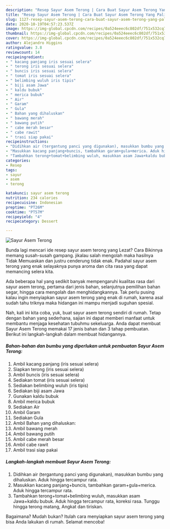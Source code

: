 ```yaml
---
description: "Resep Sayur Asem Terong | Cara Buat Sayur Asem Terong Yang Paling Enak"
title: "Resep Sayur Asem Terong | Cara Buat Sayur Asem Terong Yang Paling Enak"
slug: 1127-resep-sayur-asem-terong-cara-buat-sayur-asem-terong-yang-paling-enak
date: 2020-10-19T04:57:23.537Z
image: https://img-global.cpcdn.com/recipes/0a524eeec6c802df/751x532cq70/sayur-asem-terong-foto-resep-utama.jpg
thumbnail: https://img-global.cpcdn.com/recipes/0a524eeec6c802df/751x532cq70/sayur-asem-terong-foto-resep-utama.jpg
cover: https://img-global.cpcdn.com/recipes/0a524eeec6c802df/751x532cq70/sayur-asem-terong-foto-resep-utama.jpg
author: Alejandro Higgins
ratingvalue: 3.8
reviewcount: 14
recipeingredient:
- " kacang panjang iris sesuai selera"
- " terong iris sesuai selera"
- " buncis iris sesuai selera"
- " tomat iris sesuai selera"
- " belimbing wuluh iris tipis"
- " biji asam Jawa"
- " kaldu bubuk"
- " merica bubuk"
- " Air"
- " Garam"
- " Gula"
- " Bahan yang dihaluskan"
- " bawang merah"
- " bawang putih"
- " cabe merah besar"
- " cabe rawit"
- " trasi siap pakai"
recipeinstructions:
- "Didihkan air (tergantung panci yang digunakan), masukkan bumbu yang dihaluskan. Aduk hingga tercampur rata."
- "Masukkan kacang panjang+buncis, tambahkan garam+gula+merica. Aduk hingga tercampur rata."
- "Tambahkan terong+tomat+belimbing wuluh, masukkan asam Jawa+kaldu bubuk. Aduk hingga tercampur rata, koreksi rasa. Tunggu hingga terong matang, Angkat dan tiriskan."
categories:
- Resep
tags:
- sayur
- asem
- terong

katakunci: sayur asem terong 
nutrition: 234 calories
recipecuisine: Indonesian
preptime: "PT26M"
cooktime: "PT57M"
recipeyield: "4"
recipecategory: Dessert

---
```



![Sayur Asem Terong](https://img-global.cpcdn.com/recipes/0a524eeec6c802df/751x532cq70/sayur-asem-terong-foto-resep-utama.jpg)

Bunda lagi mencari ide resep sayur asem terong yang Lezat? Cara Bikinnya memang susah-susah gampang. jikalau salah mengolah maka hasilnya Tidak Memuaskan dan justru cenderung tidak enak. Padahal sayur asem terong yang enak selayaknya punya aroma dan cita rasa yang dapat memancing selera kita.

Ada beberapa hal yang sedikit banyak mempengaruhi kualitas rasa dari sayur asem terong, pertama dari jenis bahan, selanjutnya pemilihan bahan segar, hingga cara mengolah dan menghidangkannya. Tak perlu pusing kalau ingin menyiapkan sayur asem terong yang enak di rumah, karena asal sudah tahu triknya maka hidangan ini mampu menjadi suguhan spesial.




Nah, kali ini kita coba, yuk, buat sayur asem terong sendiri di rumah. Tetap dengan bahan yang sederhana, sajian ini dapat memberi manfaat untuk membantu menjaga kesehatan tubuhmu sekeluarga. Anda dapat membuat Sayur Asem Terong memakai 17 jenis bahan dan 3 tahap pembuatan. Berikut ini langkah-langkah dalam membuat hidangannya.

<!--inarticleads1-->

##### Bahan-bahan dan bumbu yang diperlukan untuk pembuatan Sayur Asem Terong:

1. Ambil  kacang panjang (iris sesuai selera)
1. Siapkan  terong (iris sesuai selera)
1. Ambil  buncis (iris sesuai selera)
1. Sediakan  tomat (iris sesuai selera)
1. Sediakan  belimbing wuluh (iris tipis)
1. Sediakan  biji asam Jawa
1. Gunakan  kaldu bubuk
1. Ambil  merica bubuk
1. Sediakan  Air
1. Ambil  Garam
1. Sediakan  Gula
1. Ambil  Bahan yang dihaluskan:
1. Ambil  bawang merah
1. Ambil  bawang putih
1. Ambil  cabe merah besar
1. Ambil  cabe rawit
1. Ambil  trasi siap pakai




<!--inarticleads2-->

##### Langkah-langkah membuat Sayur Asem Terong:

1. Didihkan air (tergantung panci yang digunakan), masukkan bumbu yang dihaluskan. Aduk hingga tercampur rata.
1. Masukkan kacang panjang+buncis, tambahkan garam+gula+merica. Aduk hingga tercampur rata.
1. Tambahkan terong+tomat+belimbing wuluh, masukkan asam Jawa+kaldu bubuk. Aduk hingga tercampur rata, koreksi rasa. Tunggu hingga terong matang, Angkat dan tiriskan.




Bagaimana? Mudah bukan? Itulah cara menyiapkan sayur asem terong yang bisa Anda lakukan di rumah. Selamat mencoba!
